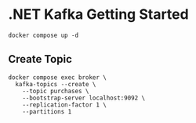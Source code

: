 # .NET Kafka Getting Started

```console
docker compose up -d
```

## Create Topic

```console
docker compose exec broker \
  kafka-topics --create \
    --topic purchases \
    --bootstrap-server localhost:9092 \
    --replication-factor 1 \
    --partitions 1
```